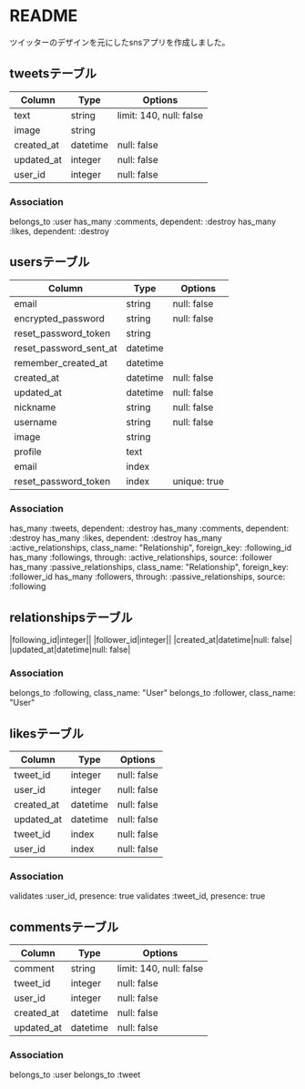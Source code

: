 # README

ツイッターのデザインを元にしたsnsアプリを作成しました。

## tweetsテーブル
|Column|Type|Options|
|------|----|-------|
|text|string|limit: 140, null: false|
|image|string|
|created_at|datetime|null: false|
|updated_at|integer|null: false|
|user_id|integer|null: false|

### Association
belongs_to :user
has_many :comments, dependent: :destroy
has_many :likes, dependent: :destroy

## usersテーブル
|Column|Type|Options|
|------|----|-------|
|email|string|null: false|
|encrypted_password|string|null: false|
|reset_password_token|string|
|reset_password_sent_at|datetime|
|remember_created_at|datetime|
|created_at|datetime|null: false|
|updated_at|datetime|null: false|
|nickname|string|null: false|
|username|string|null: false|
|image|string|
|profile|text|
|email|index|
|reset_password_token|index|unique: true|
### Association
has_many :tweets, dependent: :destroy
has_many :comments, dependent: :destroy
has_many :likes, dependent: :destroy
has_many :active_relationships, class_name: "Relationship", foreign_key: :following_id
has_many :followings, through: :active_relationships, source: :follower
has_many :passive_relationships, class_name: "Relationship", foreign_key: :follower_id
has_many :followers, through: :passive_relationships, source: :following

## relationshipsテーブル
|following_id|integer||
|follower_id|integer||
|created_at|datetime|null: false|
|updated_at|datetime|null: false|
### Association
belongs_to :following, class_name: "User"
belongs_to :follower, class_name: "User"

## likesテーブル
|Column|Type|Options|
|------|----|-------|
|tweet_id|integer|null: false|
|user_id|integer|null: false|
|created_at|datetime|null: false|
|updated_at|datetime|null: false|
|tweet_id|index|null: false|
|user_id|index|null: false|
### Association
validates :user_id, presence: true
validates :tweet_id, presence: true

## commentsテーブル
|Column|Type|Options|
|------|----|-------|
|comment|string|limit: 140, null: false|
|tweet_id|integer|null: false|
|user_id|integer|null: false|
|created_at|datetime|null: false|
|updated_at|datetime|null: false|
### Association
belongs_to :user
belongs_to :tweet
